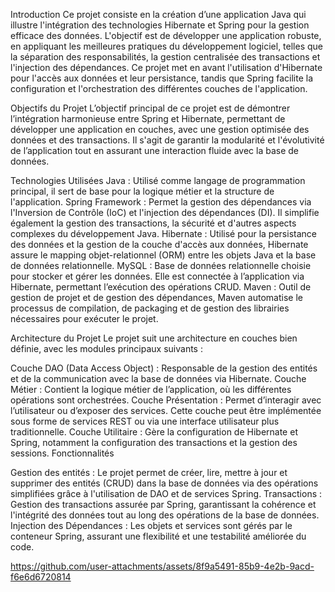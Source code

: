 
  Introduction
Ce projet consiste en la création d’une application Java qui illustre l'intégration des technologies Hibernate et Spring pour la gestion efficace des données. L'objectif est de développer une application robuste, en appliquant les meilleures pratiques du développement logiciel, telles que la séparation des responsabilités, la gestion centralisée des transactions et l'injection des dépendances. Ce projet met en avant l'utilisation d'Hibernate pour l'accès aux données et leur persistance, tandis que Spring facilite la configuration et l'orchestration des différentes couches de l'application.

Objectifs du Projet
L’objectif principal de ce projet est de démontrer l’intégration harmonieuse entre Spring et Hibernate, permettant de développer une application en couches, avec une gestion optimisée des données et des transactions. Il s'agit de garantir la modularité et l'évolutivité de l’application tout en assurant une interaction fluide avec la base de données.

Technologies Utilisées
Java : Utilisé comme langage de programmation principal, il sert de base pour la logique métier et la structure de l'application.
Spring Framework : Permet la gestion des dépendances via l'Inversion de Contrôle (IoC) et l'injection des dépendances (DI). Il simplifie également la gestion des transactions, la sécurité et d'autres aspects complexes du développement Java.
Hibernate : Utilisé pour la persistance des données et la gestion de la couche d'accès aux données, Hibernate assure le mapping objet-relationnel (ORM) entre les objets Java et la base de données relationnelle.
MySQL : Base de données relationnelle choisie pour stocker et gérer les données. Elle est connectée à l’application via Hibernate, permettant l’exécution des opérations CRUD.
Maven : Outil de gestion de projet et de gestion des dépendances, Maven automatise le processus de compilation, de packaging et de gestion des librairies nécessaires pour exécuter le projet.

Architecture du Projet
Le projet suit une architecture en couches bien définie, avec les modules principaux suivants :

Couche DAO (Data Access Object) : Responsable de la gestion des entités et de la communication avec la base de données via Hibernate.
Couche Métier : Contient la logique métier de l’application, où les différentes opérations sont orchestrées.
Couche Présentation : Permet d’interagir avec l’utilisateur ou d’exposer des services. Cette couche peut être implémentée sous forme de services REST ou via une interface utilisateur plus traditionnelle.
Couche Utilitaire : Gère la configuration de Hibernate et Spring, notamment la configuration des transactions et la gestion des sessions.
Fonctionnalités

Gestion des entités : Le projet permet de créer, lire, mettre à jour et supprimer des entités (CRUD) dans la base de données via des opérations simplifiées grâce à l'utilisation de DAO et de services Spring.
Transactions : Gestion des transactions assurée par Spring, garantissant la cohérence et l'intégrité des données tout au long des opérations de la base de données.
Injection des Dépendances : Les objets et services sont gérés par le conteneur Spring, assurant une flexibilité et une testabilité améliorée du code.

https://github.com/user-attachments/assets/8f9a5491-85b9-4e2b-9acd-f6e6d6720814



